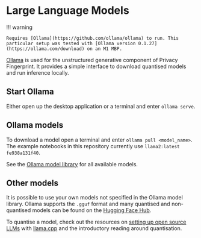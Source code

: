 # Large Language Models

!!! warning

    Requires [Ollama](https://github.com/ollama/ollama) to run. This particular setup was tested with [Ollama version 0.1.27](https://ollama.com/download) on an M1 MBP.

[Ollama](https://github.com/ollama/ollama) is used for the unstructured generative component of Privacy Fingerprint. It provides a simple interface to download quantised models and run inference locally.

## Start Ollama

Either open up the desktop application or a terminal and enter `ollama serve`.

## Ollama models

To download a model open a terminal and enter `ollama pull <model_name>`. The example notebooks in this repository currently use `llama2:latest fe938a131f40`.

See the [Ollama model library](https://ollama.com/library) for all available models.

## Other models

It is possible to use your own models not specified in the Ollama model library. Ollama supports the `.gguf` format and many quantised and non-quantised models can be found on the [Hugging Face Hub](https://huggingface.co/models).

To quantise a model, check out the resources on [setting up open source LLMs](../open-source-llm-exploration/setup.md) with [llama.cpp](https://github.com/ggerganov/llama.cpp) and the introductory reading around quantisation.